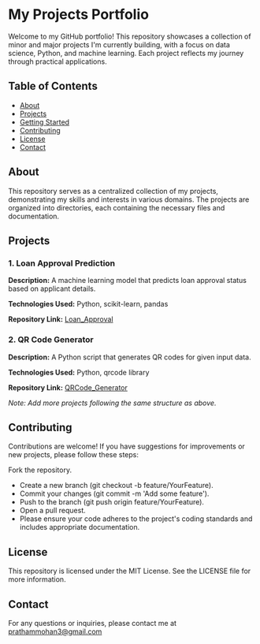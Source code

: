 # My Projects Portfolio

Welcome to my GitHub portfolio! This repository showcases a collection of minor and major projects I'm currently building, with a focus on data science, Python, and machine learning. Each project reflects my journey through practical applications.

## Table of Contents

- [About](#about)
- [Projects](#projects)
- [Getting Started](#getting-started)
- [Contributing](#contributing)
- [License](#license)
- [Contact](#contact)

## About

This repository serves as a centralized collection of my projects, demonstrating my skills and interests in various domains. The projects are organized into directories, each containing the necessary files and documentation.

## Projects

### 1. Loan Approval Prediction

**Description:** A machine learning model that predicts loan approval status based on applicant details.

**Technologies Used:** Python, scikit-learn, pandas

**Repository Link:** [Loan_Approval](https://github.com/paratha14/My_Projects/tree/main/Loan_Approval)

### 2. QR Code Generator

**Description:** A Python script that generates QR codes for given input data.

**Technologies Used:** Python, qrcode library

**Repository Link:** [QRCode_Generator](https://github.com/paratha14/My_Projects/tree/main/QRCode_Generator)

*Note: Add more projects following the same structure as above.*

## Contributing
Contributions are welcome! If you have suggestions for improvements or new projects, please follow these steps:

Fork the repository.
- Create a new branch (git checkout -b feature/YourFeature).
- Commit your changes (git commit -m 'Add some feature').
- Push to the branch (git push origin feature/YourFeature).
- Open a pull request.
- Please ensure your code adheres to the project's coding standards and includes appropriate documentation.

## License
This repository is licensed under the MIT License. See the LICENSE file for more information.

## Contact
For any questions or inquiries, please contact me at prathammohan3@gmail.com


   
   

